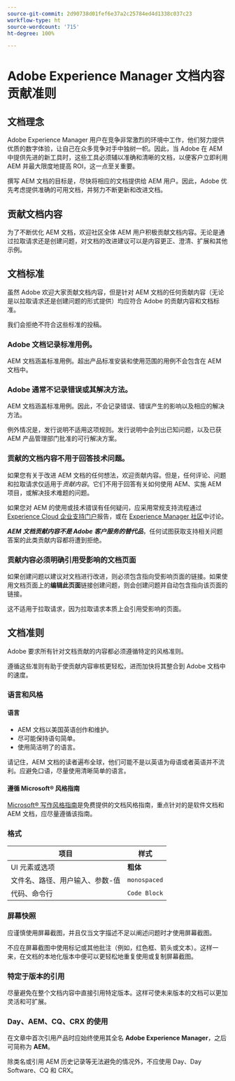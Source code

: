 ```yaml
---
source-git-commit: 2d90738d01fef6e37a2c25784ed4d1338c037c23
workflow-type: ht
source-wordcount: '715'
ht-degree: 100%

---
```

# Adobe Experience Manager 文档内容贡献准则

## 文档理念

 Adobe Experience Manager 用户在竞争非常激烈的环境中工作，他们努力提供优质的数字体验，让自己在众多竞争对手中独树一帜。因此，当 Adobe 在 AEM 中提供先进的新工具时，这些工具必须辅以准确和清晰的文档，以便客户立即利用 AEM 并最大限度地提高 ROI，这一点至关重要。

撰写 AEM 文档的目标是，尽快将相应的文档提供给 AEM 用户。因此，Adobe 优先考虑提供准确的可用文档，并努力不断更新和改进文档。

## 贡献文档内容

为了不断优化 AEM 文档，欢迎社区全体 AEM 用户积极贡献文档内容。无论是通过拉取请求还是创建问题，对文档的改进建议可以是内容更正、澄清、扩展和其他示例。

## 文档标准

虽然 Adobe 欢迎大家贡献文档内容，但是针对 AEM 文档的任何贡献内容（无论是以拉取请求还是创建问题的形式提供）均应符合 Adobe 的贡献内容和文档标准。

我们会拒绝不符合这些标准的投稿。

### Adobe 文档记录标准用例。

AEM 文档涵盖标准用例。超出产品标准安装和使用范围的用例不会包含在 AEM 文档中。

### Adobe 通常不记录错误或其解决方法。

AEM 文档涵盖标准用例。因此，不会记录错误、错误产生的影响以及相应的解决方法。

例外情况是，发行说明不适用这项规则。发行说明中会列出已知问题，以及已获 AEM 产品管理部门批准的可行解决方案。

### 贡献的文档内容不用于回答技术问题。

如果您有关于改进 AEM 文档的任何想法，欢迎贡献内容。但是，任何评论、问题和拉取请求仅适用于&#x200B;*贡献内容*。它们不用于回答有关如何使用 AEM、实施 AEM 项目，或解决技术难题的问题。

如果您对 AEM 的使用或技术错误有任何疑问，应采用常规支持流程通过 [Experience Cloud 企业支持门户](https://experienceleague.adobe.com/?support-solution=General#support)报告，或在 [Experience Manager 社区](https://experienceleaguecommunities.adobe.com/t5/adobe-experience-manager/ct-p/adobe-experience-manager-community)中讨论。

***AEM 文档贡献内容不是 Adobe 客户服务的替代品***，任何试图获取支持相关问题答案的此类贡献内容都将遭到拒绝。

### 贡献内容必须明确引用受影响的文档页面

如果创建问题以建议对文档进行改进，则必须包含指向受影响页面的链接。如果使用文档页面上的&#x200B;**编辑此页面**&#x200B;链接创建问题，则会创建问题并自动包含指向该页面的链接。

这不适用于拉取请求，因为拉取请求本质上会引用受影响的页面。

## 文档准则

Adobe 要求所有针对文档贡献的内容都必须遵循特定的风格准则。

遵循这些准则有助于使贡献内容审核更轻松，进而加快将其整合到 Adobe 文档中的速度。

### 语言和风格

#### 语言

* AEM 文档以美国英语创作和维护。
* 尽可能保持语句简单。
* 使用简洁明了的语言。

请记住，AEM 文档的读者遍布全球，他们可能不是以英语为母语或者英语并不流利。应避免口语，尽量使用清晰简单的语言。

#### 遵循 Microsoft® 风格指南

[Microsoft® 写作风格指南](https://learn.microsoft.com/en-us/style-guide/welcome/)是免费提供的文档风格指南，重点针对的是软件文档和 AEM 文档，应尽量遵循该指南。

### 格式

| 项目 | 样式 |
|---|---|
| UI 元素或选项 | **粗体** |
| 文件名、路径、用户输入、参数-值 | `monospaced` |
| 代码、命令行 | ```Code Block``` |

### 屏幕快照

应谨慎使用屏幕截图，并且仅当文字描述不足以阐述问题时才使用屏幕截图。

不应在屏幕截图中使用标记或其他批注（例如，红色框、箭头或文本）。这样一来，在文档的本地化版本中便可以更轻松地重复使用或复制屏幕截图。

### 特定于版本的引用

尽量避免在整个文档内容中直接引用特定版本。这样可使未来版本的文档可以更加灵活和可扩展。

### Day、AEM、CQ、CRX 的使用

在文章中首次引用产品时应始终使用其全名 **Adobe Experience Manager**，之后可简称为 **AEM**。

除类名或引用 AEM 历史记录等无法避免的情况外，不应使用 Day、Day Software、CQ 和 CRX。